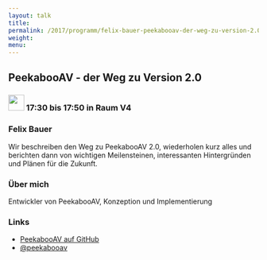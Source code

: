 ```yaml
---
layout: talk
title:
permalink: /2017/programm/felix-bauer-peekabooav-der-weg-zu-version-2.0/
weight:
menu:
---
```

## PeekabooAV - der Weg zu Version 2.0

### <img height = "32" src="../../../images/talk.svg"> 17:30 bis 17:50 in Raum V4

### Felix Bauer

Wir beschreiben den Weg zu PeekabooAV 2.0, wiederholen kurz alles und berichten dann von wichtigen Meilensteinen, interessanten Hintergründen und Plänen für die Zukunft.

### Über mich

Entwickler von PeekabooAV, Konzeption und Implementierung

### Links

- <a href="https://github.com/scVENUS/PeekabooAV" target="_blank">PeekabooAV auf GitHub</a>
- <a href="https://twitter.com/peekabooav" target="_blank">@peekabooav</a>